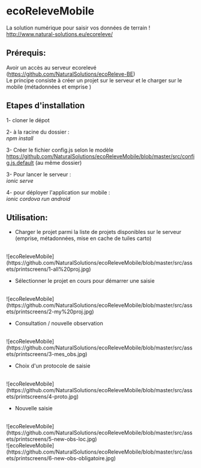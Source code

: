 # ecoReleveMobile
La solution numérique pour saisir vos données de terrain !<br/>
http://www.natural-solutions.eu/ecoreleve/

## Prérequis:
Avoir un accès au serveur ecorelevé (https://github.com/NaturalSolutions/ecoReleve-BE)<br/>
Le principe consiste à créer un projet sur le serveur et le charger sur le mobile (métadonnées et emprise )

## Etapes d'installation 

1- cloner le dépot

2- à la racine du dossier :<br/> 
<i>npm install</i>

3- Créer le fichier config.js selon le modèle https://github.com/NaturalSolutions/ecoReleveMobile/blob/master/src/config.js.default (au même dossier)

3- Pour lancer le serveur : <br/> 
<i>ionic serve</i>

4- pour déployer l'application sur mobile :<br/>
<i>ionic cordova run android</i>


## Utilisation: 

* Charger le projet parmi la liste de projets disponibles sur le serveur (emprise, métadonnées, mise en cache de tuiles carto)
<br/>
![ecoReleveMobile](https://github.com/NaturalSolutions/ecoReleveMobile/blob/master/src/assets/printscreens/1-all%20proj.jpg)

* Sélectionner le projet en cours pour démarrer une saisie
<br/>
![ecoReleveMobile](https://github.com/NaturalSolutions/ecoReleveMobile/blob/master/src/assets/printscreens/2-my%20proj.jpg)

* Consultation / nouvelle observation
<br/>
![ecoReleveMobile](https://github.com/NaturalSolutions/ecoReleveMobile/blob/master/src/assets/printscreens/3-mes_obs.jpg)

* Choix d'un protocole de saisie
<br/>
![ecoReleveMobile](https://github.com/NaturalSolutions/ecoReleveMobile/blob/master/src/assets/printscreens/4-proto.jpg)

* Nouvelle saisie
<br/>
![ecoReleveMobile](https://github.com/NaturalSolutions/ecoReleveMobile/blob/master/src/assets/printscreens/5-new-obs-loc.jpg)
<br/>
![ecoReleveMobile](https://github.com/NaturalSolutions/ecoReleveMobile/blob/master/src/assets/printscreens/6-new-obs-obligatoire.jpg)
